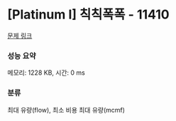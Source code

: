 # [Platinum I] 칙칙폭폭 - 11410 

[문제 링크](https://www.acmicpc.net/problem/11410) 

### 성능 요약

메모리: 1228 KB, 시간: 0 ms

### 분류

최대 유량(flow), 최소 비용 최대 유량(mcmf)

